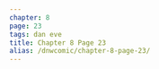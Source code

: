 ```yaml
---
chapter: 8
page: 23
tags: dan eve
title: Chapter 8 Page 23
alias: /dnwcomic/chapter-8-page-23/
---
```

